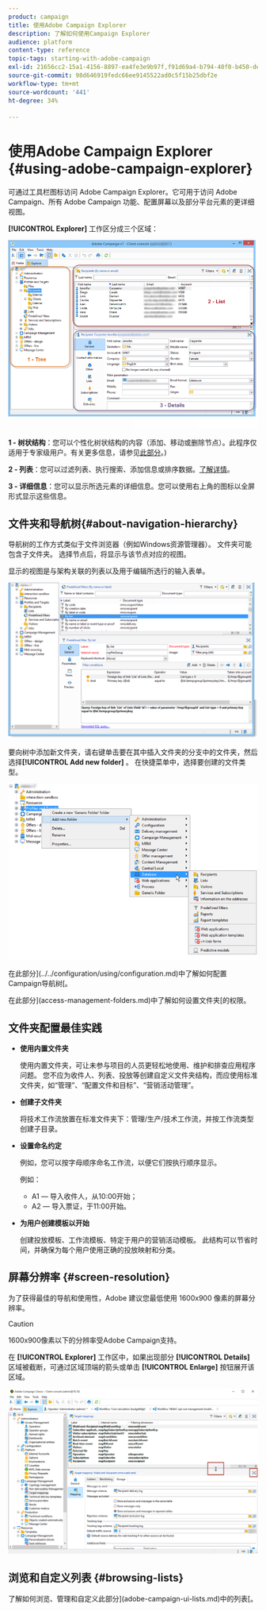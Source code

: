 ```yaml
---
product: campaign
title: 使用Adobe Campaign Explorer
description: 了解如何使用Campaign Explorer
audience: platform
content-type: reference
topic-tags: starting-with-adobe-campaign
exl-id: 21656cc2-15a1-4156-8897-ea4fe3e9b97f,f91d69a4-b794-40f0-b450-de862d7333e2
source-git-commit: 98d646919fedc66ee9145522ad0c5f15b25dbf2e
workflow-type: tm+mt
source-wordcount: '441'
ht-degree: 34%

---
```


# 使用Adobe Campaign Explorer {#using-adobe-campaign-explorer}

可通过工具栏图标访问 Adobe Campaign Explorer。它可用于访问 Adobe Campaign、所有 Adobe Campaign 功能、配置屏幕以及部分平台元素的更详细视图。

**[!UICONTROL Explorer]** 工作区分成三个区域：

![](assets/s_ncs_user_navigation.png)

**1 - 树状结构**：您可以个性化树状结构的内容（添加、移动或删除节点）。此程序仅适用于专家级用户。有关更多信息，请参见[此部分](#about-navigation-hierarchy)。)

**2 - 列表**：您可以过滤列表、执行搜索、添加信息或排序数据。[了解详情](adobe-campaign-ui-lists.md)。

**3 - 详细信息**：您可以显示所选元素的详细信息。您可以使用右上角的图标以全屏形式显示这些信息。

## 文件夹和导航树{#about-navigation-hierarchy}

导航树的工作方式类似于文件浏览器（例如Windows资源管理器）。 文件夹可能包含子文件夹。 选择节点后，将显示与该节点对应的视图。

显示的视图是与架构关联的列表以及用于编辑所选行的输入表单。

![](assets/d_ncs_integration_navigation.png)

要向树中添加新文件夹，请右键单击要在其中插入文件夹的分支中的文件夹，然后选择&#x200B;**[!UICONTROL Add new folder]** 。 在快捷菜单中，选择要创建的文件类型。

![](assets/d_ncs_integration_navigation_create.png)

在此部分](../../configuration/using/configuration.md)中了解如何配置Campaign导航树[。

在此部分](access-management-folders.md)中了解如何设置文件夹[的权限。

## 文件夹配置最佳实践

* **使用内置文件夹**

   使用内置文件夹，可让未参与项目的人员更轻松地使用、维护和排查应用程序问题。 您不应为收件人、列表、投放等创建自定义文件夹结构，而应使用标准文件夹，如“管理”、“配置文件和目标”、“营销活动管理”。

* **创建子文件夹**

   将技术工作流放置在标准文件夹下：管理/生产/技术工作流，并按工作流类型创建子目录。

* **设置命名约定**

   例如，您可以按字母顺序命名工作流，以便它们按执行顺序显示。

   例如：

   * A1 — 导入收件人，从10:00开始；
   * A2 — 导入票证，于11:00开始。

* **为用户创建模板以开始**

   创建投放模板、工作流模板、特定于用户的营销活动模板。 此结构可以节省时间，并确保为每个用户使用正确的投放映射和分类。

## 屏幕分辨率 {#screen-resolution}

为了获得最佳的导航和使用性，Adobe 建议您最低使用 1600x900 像素的屏幕分辨率。

>[!CAUTION]
>
>1600x900像素以下的分辨率受Adobe Campaign支持。

在 **[!UICONTROL Explorer]** 工作区中，如果出现部分 **[!UICONTROL Details]** 区域被截断，可通过区域顶端的箭头或单击 **[!UICONTROL Enlarge]** 按钮展开该区域。

![](assets/s_ncs_user_resolution.png)

## 浏览和自定义列表 {#browsing-lists}

了解如何浏览、管理和自定义此部分](adobe-campaign-ui-lists.md)中的列表[。

